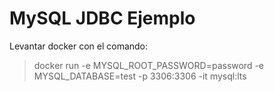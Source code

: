 # MySQL JDBC Ejemplo

Levantar docker con el comando: 

> docker run -e MYSQL_ROOT_PASSWORD=password -e MYSQL_DATABASE=test -p 3306:3306 -it mysql:lts
